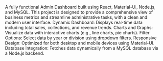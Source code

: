 A fully functional Admin Dashboard built using React, Material-UI, Node.js, and MySQL. This project is designed to provide a comprehensive view of business metrics and streamline administrative tasks, with a clean and modern user interface.
Dynamic Dashboard: Displays real-time data including total sales, collections, and revenue trends.
Charts and Graphs: Visualize data with interactive charts (e.g., line charts, pie charts).
Filter Options: Select data by year or division using dropdown filters.
Responsive Design: Optimized for both desktop and mobile devices using Material-UI.
Database Integration: Fetches data dynamically from a MySQL database via a Node.js backend.
